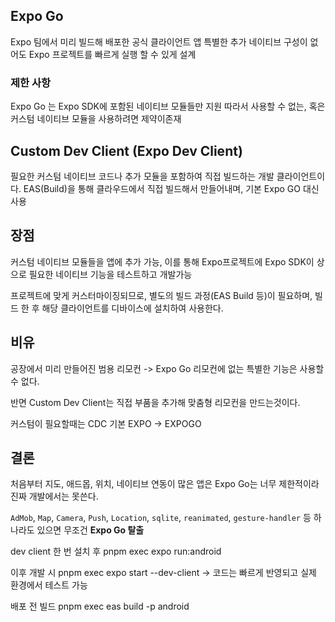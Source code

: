 
## Expo Go
Expo 팀에서 미리 빌드해 배포한 공식 클라이언트 앱
특별한 추가 네이티브 구성이 없어도 Expo 프로젝트를 빠르게 실행 할 수 있게 설계

### 제한 사항
Expo Go 는 Expo SDK에 포함된 네이티브 모듈들만 지원 따라서 사용할 수 없는, 혹은 커스텀 네이티브 모듈을 사용하려면 제약이존재

## Custom Dev Client (Expo Dev Client)
필요한 커스텀 네이티브 코드나 추가 모듈을 포함하여 직접 빌드하는 개발 클라이언트이다.
EAS(Build)을 통해 클라우드에서 직접 빌드해서 만들어내며, 기본 Expo GO 대신 사용

## 장점
커스텀 네이티브 모듈들을 앱에 추가 가능, 이를 통해 Expo프로젝트에 Expo SDK이 상으로 필요한 네이티브 기능을 테스트하고 개발가능

프로젝트에 맞게 커스터마이징되므로, 별도의 빌드 과정(EAS Build 등)이 필요하며, 빌드 한 후 해당 클라이언트를 디바이스에 설치하여 사용한다.


## 비유
공장에서 미리 만들어진 범용 리모컨 -> Expo Go
리모컨에 없는 특별한 기능은 사용할 수 없다. 

반면 Custom Dev Client는 직접 부품을 추가해 맞춤형 리모컨을 만드는것이다.

커스텀이 필요할때는 CDC
기본 EXPO -> EXPOGO

## 결론
처음부터 지도, 애드몹, 위치, 네이티브 연동이 많은 앱은 Expo Go는 너무 제한적이라 진짜 개발에서는 못쓴다.

`AdMob`, `Map`, `Camera`, `Push`, `Location`, `sqlite`, `reanimated`, `gesture-handler` 등 하나라도 있으면 무조건 **Expo Go 탈출**

dev client 한 번 설치 후
pnpm exec expo run:android

이후 개발 시
pnpm exec expo start --dev-client
-> 코드는 빠르게 반영되고 실제 환경에서 테스트 가능

배포 전 빌드
pnpm exec eas build -p android

